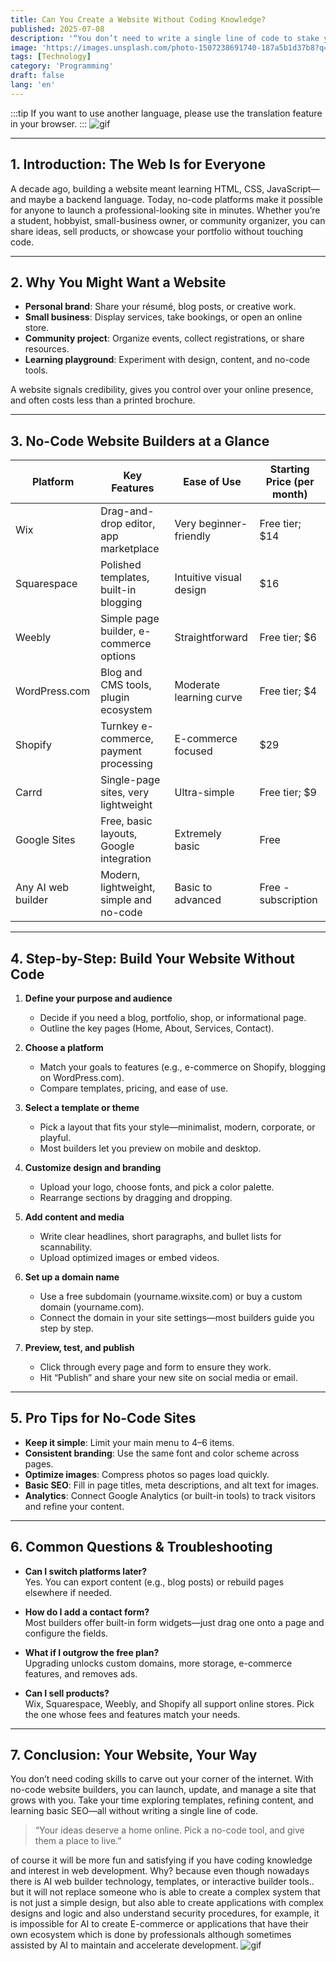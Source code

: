 ```yaml
---
title: Can You Create a Website Without Coding Knowledge?
published: 2025-07-08
description: '“You don’t need to write a single line of code to stake your claim on the web.”'
image: 'https://images.unsplash.com/photo-1507238691740-187a5b1d37b8?q=80&w=755&auto=format&fit=crop&ixlib=rb-4.1.0&ixid=M3wxMjA3fDB8MHxwaG90by1wYWdlfHx8fGVufDB8fHx8fA%3D%3D'
tags: [Technology]
category: 'Programming'
draft: false 
lang: 'en'
---
```


:::tip
If you want to use another language, please use the translation feature in your browser.
:::
![gif](https://media.tenor.com/YhA5nO9jiCkAAAAM/ika-musume.gif)

---

## 1. Introduction: The Web Is for Everyone

A decade ago, building a website meant learning HTML, CSS, JavaScript—and maybe a backend language. Today, no-code platforms make it possible for anyone to launch a professional-looking site in minutes. Whether you’re a student, hobbyist, small-business owner, or community organizer, you can share ideas, sell products, or showcase your portfolio without touching code.

---

## 2. Why You Might Want a Website

- **Personal brand**: Share your résumé, blog posts, or creative work.  
- **Small business**: Display services, take bookings, or open an online store.  
- **Community project**: Organize events, collect registrations, or share resources.  
- **Learning playground**: Experiment with design, content, and no-code tools.  

A website signals credibility, gives you control over your online presence, and often costs less than a printed brochure.

---

## 3. No-Code Website Builders at a Glance

| Platform         | Key Features                                  | Ease of Use         | Starting Price (per month) |
|------------------|-----------------------------------------------|---------------------|----------------------------|
| Wix              | Drag-and-drop editor, app marketplace         | Very beginner-friendly | Free tier; \$14             |
| Squarespace      | Polished templates, built-in blogging         | Intuitive visual design | \$16                        |
| Weebly           | Simple page builder, e-commerce options       | Straightforward     | Free tier; \$6              |
| WordPress.com    | Blog and CMS tools, plugin ecosystem          | Moderate learning curve | Free tier; \$4              |
| Shopify          | Turnkey e-commerce, payment processing       | E-commerce focused  | \$29                        |
| Carrd            | Single-page sites, very lightweight           | Ultra-simple        | Free tier; \$9              |
| Google Sites     | Free, basic layouts, Google integration      | Extremely basic     | Free                        |
| Any AI web builder | Modern, lightweight, simple and no-code             | Basic to advanced   | Free - subscription                        |
---

## 4. Step-by-Step: Build Your Website Without Code

1. **Define your purpose and audience**  
   - Decide if you need a blog, portfolio, shop, or informational page.  
   - Outline the key pages (Home, About, Services, Contact).

2. **Choose a platform**  
   - Match your goals to features (e.g., e-commerce on Shopify, blogging on WordPress.com).  
   - Compare templates, pricing, and ease of use.

3. **Select a template or theme**  
   - Pick a layout that fits your style—minimalist, modern, corporate, or playful.  
   - Most builders let you preview on mobile and desktop.

4. **Customize design and branding**  
   - Upload your logo, choose fonts, and pick a color palette.  
   - Rearrange sections by dragging and dropping.

5. **Add content and media**  
   - Write clear headlines, short paragraphs, and bullet lists for scannability.  
   - Upload optimized images or embed videos.

6. **Set up a domain name**  
   - Use a free subdomain (yourname.wixsite.com) or buy a custom domain (yourname.com).  
   - Connect the domain in your site settings—most builders guide you step by step.

7. **Preview, test, and publish**  
   - Click through every page and form to ensure they work.  
   - Hit “Publish” and share your new site on social media or email.

---

## 5. Pro Tips for No-Code Sites

- **Keep it simple**: Limit your main menu to 4–6 items.  
- **Consistent branding**: Use the same font and color scheme across pages.  
- **Optimize images**: Compress photos so pages load quickly.  
- **Basic SEO**: Fill in page titles, meta descriptions, and alt text for images.  
- **Analytics**: Connect Google Analytics (or built-in tools) to track visitors and refine your content.

---

## 6. Common Questions & Troubleshooting

- **Can I switch platforms later?**  
  Yes. You can export content (e.g., blog posts) or rebuild pages elsewhere if needed.  

- **How do I add a contact form?**  
  Most builders offer built-in form widgets—just drag one onto a page and configure the fields.  

- **What if I outgrow the free plan?**  
  Upgrading unlocks custom domains, more storage, e-commerce features, and removes ads.

- **Can I sell products?**  
  Wix, Squarespace, Weebly, and Shopify all support online stores. Pick the one whose fees and features match your needs.

---

## 7. Conclusion: Your Website, Your Way

You don’t need coding skills to carve out your corner of the internet. With no-code website builders, you can launch, update, and manage a site that grows with you. Take your time exploring templates, refining content, and learning basic SEO—all without writing a single line of code.  

> “Your ideas deserve a home online. Pick a no-code tool, and give them a place to live.”  

of course it will be more fun and satisfying if you have coding knowledge and interest in web development. Why? because even though nowadays there is AI web builder technology, templates, or interactive builder tools.. but it will not replace someone who is able to create a complex system that is not just a simple design, but also able to create applications with complex designs and logic and also understand security procedures, for example, it is impossible for AI to create E-commerce or applications that have their own ecosystem which is done by professionals although sometimes assisted by AI to maintain and accelerate development.
![gif](https://media.tenor.com/wVgaXb1m9HIAAAA1/sketch-sketchers-united.webp)
